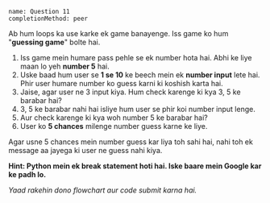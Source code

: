 ```ngMeta
name: Question 11
completionMethod: peer
```

Ab hum loops ka use karke ek game banayenge. Iss game ko hum "**guessing game**" bolte hai.

1. Iss game mein humare pass pehle se ek number hota hai. Abhi ke liye maan lo yeh **number 5**	 hai.
2. Uske baad hum user se **1 se 10** ke beech mein ek **number input** lete hai. Phir user humare number ko guess karni ki koshish karta hai.
3. Jaise, agar user ne 3 input kiya. Hum check karenge ki kya 3, 5 ke barabar hai?
4. 3, 5 ke barabar nahi hai isliye hum user se phir koi number input lenge.
5. Aur check karenge ki kya woh number 5 ke barabar hai?
6. User ko **5 chances** milenge number guess karne ke liye.

Agar usne 5 chances mein number guess kar liya toh sahi hai, nahi toh ek message aa jayega ki user ne guess nahi kiya.

**Hint: Python mein ek break statement hoti hai. Iske baare mein Google kar ke padh lo.**

*Yaad rakehin dono flowchart aur code submit karna hai.*